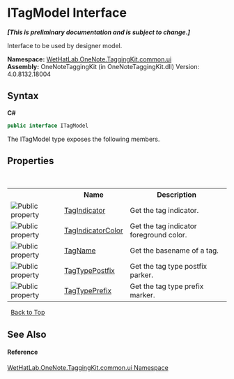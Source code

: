 # ITagModel Interface
 _**\[This is preliminary documentation and is subject to change.\]**_

Interface to be used by designer model.

**Namespace:**&nbsp;<a href="043a9407-ac38-b3ac-7348-a6090af495ad">WetHatLab.OneNote.TaggingKit.common.ui</a><br />**Assembly:**&nbsp;OneNoteTaggingKit (in OneNoteTaggingKit.dll) Version: 4.0.8132.18004

## Syntax

**C#**<br />
``` C#
public interface ITagModel
```

The ITagModel type exposes the following members.


## Properties
&nbsp;<table><tr><th></th><th>Name</th><th>Description</th></tr><tr><td>![Public property](media/pubproperty.gif "Public property")</td><td><a href="2a4be423-0501-a838-c706-aa306af2558e">TagIndicator</a></td><td>
Get the tag indicator.</td></tr><tr><td>![Public property](media/pubproperty.gif "Public property")</td><td><a href="157f37c9-6f4f-8762-2584-7fced7fae8ed">TagIndicatorColor</a></td><td>
Get the tag indicator foreground color.</td></tr><tr><td>![Public property](media/pubproperty.gif "Public property")</td><td><a href="536fe0d9-120e-df66-2111-09389964302c">TagName</a></td><td>
Get the basename of a tag.</td></tr><tr><td>![Public property](media/pubproperty.gif "Public property")</td><td><a href="823afaf1-5ef5-7ad3-84da-5ab6bde0348c">TagTypePostfix</a></td><td>
Get the tag type postfix parker.</td></tr><tr><td>![Public property](media/pubproperty.gif "Public property")</td><td><a href="ebe88a94-0443-0005-a461-d4db5cf78188">TagTypePrefix</a></td><td>
Get the tag type prefix marker.</td></tr></table>&nbsp;
<a href="#itagmodel-interface">Back to Top</a>

## See Also


#### Reference
<a href="043a9407-ac38-b3ac-7348-a6090af495ad">WetHatLab.OneNote.TaggingKit.common.ui Namespace</a><br />